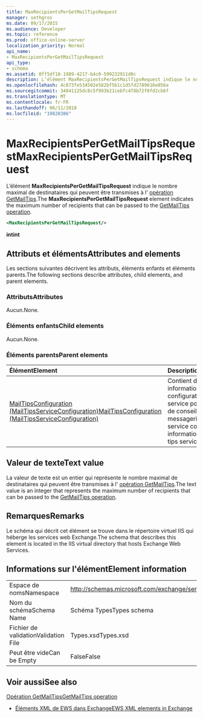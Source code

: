 ```yaml
---
title: MaxRecipientsPerGetMailTipsRequest
manager: sethgros
ms.date: 09/17/2015
ms.audience: Developer
ms.topic: reference
ms.prod: office-online-server
localization_priority: Normal
api_name:
- MaxRecipientsPerGetMailTipsRequest
api_type:
- schema
ms.assetid: 8ff5df18-1989-4217-b4c0-599232911d0c
description: L’élément MaxRecipientsPerGetMailTipsRequest indique le nombre maximal de destinataires qui peuvent être transmises à l’opération GetMailTips.
ms.openlocfilehash: 4c873fe534582e582bf5b1c1d5fd2789616e056a
ms.sourcegitcommit: 34041125dc8c5f993b21cebfc4f8b72f0fd2cb6f
ms.translationtype: MT
ms.contentlocale: fr-FR
ms.lasthandoff: 06/11/2018
ms.locfileid: "19828386"
---
```

# <a name="maxrecipientspergetmailtipsrequest"></a><span data-ttu-id="79c90-103">MaxRecipientsPerGetMailTipsRequest</span><span class="sxs-lookup"><span data-stu-id="79c90-103">MaxRecipientsPerGetMailTipsRequest</span></span>

<span data-ttu-id="79c90-104">L’élément **MaxRecipientsPerGetMailTipsRequest** indique le nombre maximal de destinataires qui peuvent être transmises à l' [opération GetMailTips](getmailtips-operation.md).</span><span class="sxs-lookup"><span data-stu-id="79c90-104">The **MaxRecipientsPerGetMailTipsRequest** element indicates the maximum number of recipients that can be passed to the [GetMailTips operation](getmailtips-operation.md).</span></span>
  
```XML
<MaxRecipientsPerGetMailTipsRequest/>
```

 <span data-ttu-id="79c90-105">**int**</span><span class="sxs-lookup"><span data-stu-id="79c90-105">**int**</span></span>
## <a name="attributes-and-elements"></a><span data-ttu-id="79c90-106">Attributs et éléments</span><span class="sxs-lookup"><span data-stu-id="79c90-106">Attributes and elements</span></span>

<span data-ttu-id="79c90-107">Les sections suivantes décrivent les attributs, éléments enfants et éléments parents.</span><span class="sxs-lookup"><span data-stu-id="79c90-107">The following sections describe attributes, child elements, and parent elements.</span></span>
  
### <a name="attributes"></a><span data-ttu-id="79c90-108">Attributs</span><span class="sxs-lookup"><span data-stu-id="79c90-108">Attributes</span></span>

<span data-ttu-id="79c90-109">Aucun.</span><span class="sxs-lookup"><span data-stu-id="79c90-109">None.</span></span>
  
### <a name="child-elements"></a><span data-ttu-id="79c90-110">Éléments enfants</span><span class="sxs-lookup"><span data-stu-id="79c90-110">Child elements</span></span>

<span data-ttu-id="79c90-111">Aucun.</span><span class="sxs-lookup"><span data-stu-id="79c90-111">None.</span></span>
  
### <a name="parent-elements"></a><span data-ttu-id="79c90-112">Éléments parents</span><span class="sxs-lookup"><span data-stu-id="79c90-112">Parent elements</span></span>

|<span data-ttu-id="79c90-113">**Élément**</span><span class="sxs-lookup"><span data-stu-id="79c90-113">**Element**</span></span>|<span data-ttu-id="79c90-114">**Description**</span><span class="sxs-lookup"><span data-stu-id="79c90-114">**Description**</span></span>|
|:-----|:-----|
|[<span data-ttu-id="79c90-115">MailTipsConfiguration (MailTipsServiceConfiguration)</span><span class="sxs-lookup"><span data-stu-id="79c90-115">MailTipsConfiguration (MailTipsServiceConfiguration)</span></span>](mailtipsconfiguration-mailtipsserviceconfiguration.md) <br/> |<span data-ttu-id="79c90-116">Contient des informations de configuration de service pour le service de conseils de messagerie.</span><span class="sxs-lookup"><span data-stu-id="79c90-116">Contains service configuration information for the mail tips service.</span></span>  <br/> |
   
## <a name="text-value"></a><span data-ttu-id="79c90-117">Valeur de texte</span><span class="sxs-lookup"><span data-stu-id="79c90-117">Text value</span></span>

<span data-ttu-id="79c90-118">La valeur de texte est un entier qui représente le nombre maximal de destinataires qui peuvent être transmises à l' [opération GetMailTips](getmailtips-operation.md).</span><span class="sxs-lookup"><span data-stu-id="79c90-118">The text value is an integer that represents the maximum number of recipients that can be passed to the [GetMailTips operation](getmailtips-operation.md).</span></span>
  
## <a name="remarks"></a><span data-ttu-id="79c90-119">Remarques</span><span class="sxs-lookup"><span data-stu-id="79c90-119">Remarks</span></span>

<span data-ttu-id="79c90-120">Le schéma qui décrit cet élément se trouve dans le répertoire virtuel IIS qui héberge les services web Exchange.</span><span class="sxs-lookup"><span data-stu-id="79c90-120">The schema that describes this element is located in the IIS virtual directory that hosts Exchange Web Services.</span></span>
  
## <a name="element-information"></a><span data-ttu-id="79c90-121">Informations sur l'élément</span><span class="sxs-lookup"><span data-stu-id="79c90-121">Element information</span></span>

|||
|:-----|:-----|
|<span data-ttu-id="79c90-122">Espace de noms</span><span class="sxs-lookup"><span data-stu-id="79c90-122">Namespace</span></span>  <br/> |http://schemas.microsoft.com/exchange/services/2006/types  <br/> |
|<span data-ttu-id="79c90-123">Nom du schéma</span><span class="sxs-lookup"><span data-stu-id="79c90-123">Schema Name</span></span>  <br/> |<span data-ttu-id="79c90-124">Schéma Types</span><span class="sxs-lookup"><span data-stu-id="79c90-124">Types schema</span></span>  <br/> |
|<span data-ttu-id="79c90-125">Fichier de validation</span><span class="sxs-lookup"><span data-stu-id="79c90-125">Validation File</span></span>  <br/> |<span data-ttu-id="79c90-126">Types.xsd</span><span class="sxs-lookup"><span data-stu-id="79c90-126">Types.xsd</span></span>  <br/> |
|<span data-ttu-id="79c90-127">Peut être vide</span><span class="sxs-lookup"><span data-stu-id="79c90-127">Can be Empty</span></span>  <br/> |<span data-ttu-id="79c90-128">False</span><span class="sxs-lookup"><span data-stu-id="79c90-128">False</span></span>  <br/> |
   
## <a name="see-also"></a><span data-ttu-id="79c90-129">Voir aussi</span><span class="sxs-lookup"><span data-stu-id="79c90-129">See also</span></span>



[<span data-ttu-id="79c90-130">Opération GetMailTips</span><span class="sxs-lookup"><span data-stu-id="79c90-130">GetMailTips operation</span></span>](getmailtips-operation.md)


- [<span data-ttu-id="79c90-131">Éléments XML de EWS dans Exchange</span><span class="sxs-lookup"><span data-stu-id="79c90-131">EWS XML elements in Exchange</span></span>](ews-xml-elements-in-exchange.md)

